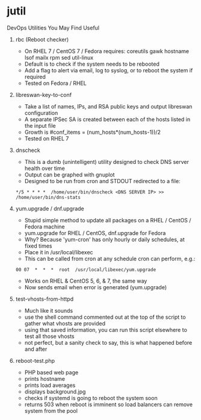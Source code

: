 # jutil
DevOps Utilities You May Find Useful

1. rbc (Reboot checker)
   * On RHEL 7 / CentOS 7 / Fedora requires: coreutils gawk hostname lsof mailx rpm sed util-linux
   * Default is to check if the system needs to be rebooted
   * Add a flag to alert via email, log to syslog, or to reboot the system if required
   * Tested on Fedora / RHEL

2. libreswan-key-to-conf
   * Take a list of names, IPs, and RSA public keys and output libreswan configuration
   * A separate IPSec SA is created between each of the hosts listed in the input file
   * Growth is #conf_items = (num_hosts*(num_hosts-1))/2
   * Tested on RHEL 7

3. dnscheck
   * This is a dumb (unintelligent) utility designed to check DNS server health over time
   * Output can be graphed with gnuplot
   * Designed to be run from cron and STDOUT redirected to a file:
   
    ```*/5 * * * *  /home/user/bin/dnscheck <DNS SERVER IP> >> /home/user/bin/dns-stats```
    
4. yum.upgrade / dnf.upgrade 
   * Stupid simple method to update all packages on a RHEL / CentOS / Fedora machine
   * yum.upgrade for RHEL / CentOS, dnf.upgrade for Fedora
   * Why? Because 'yum-cron' has only hourly or daily schedules, at fixed times
   * Place it in /usr/local/libexec
   * This can be called from cron at any schedule cron can perform, e.g.:

   ```00 07  *  *  *  root  /usr/local/libexec/yum.upgrade```

   * Works on RHEL & CentOS 5, 6, & 7, the same way
   * Now sends email when error is generated (yum.upgrade)

5. test-vhosts-from-httpd
   * Much like it sounds
   * use the shell command commented out at the top of the script to gather what vhosts are provided
   * using that saved information, you can run this script elsewhere to test all those vhosts
   * not perfect, but a sanity check to say, this is what happened before and after

6. reboot-test.php
   * PHP based web page
   * prints hostname
   * prints load averages
   * displays background.jpg
   * checks if systemd is going to reboot the system soon
   * returns 503 when reboot is imminent so load balancers can remove system from the pool
